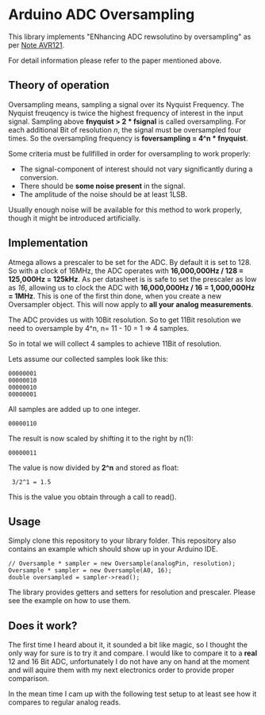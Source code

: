 # Arduino ADC Oversampling
This library implements "ENhancing ADC rewsolutino by oversampling" as per [Note AVR121](http://www.atmel.com/images/doc8003.pdf).

For detail information please refer to the paper mentioned above.

## Theory of operation
Oversampling means, sampling a signal over its Nyquist Frequency. The Nyquist freuqency is twice the highest frequency of interest in the input signal.
Sampling above **fnyquist > 2 * fsignal** is called oversampling.
For each additional Bit of resolution *n*, the signal must be oversampled four times.
So the oversampling frequency is **foversampling = 4^n * fnyquist**.

Some criteria must be fullfilled in order for oversampling to work properly:

* The signal-component of interest should not vary significantly during a conversion.
* There should be **some noise present** in the signal.
* The amplitude of the noise should be at least 1LSB.

Usually enough noise will be available for this method to work properly, though it might be introduced artificially.

## Implementation
Atmega allows a prescaler to be set for the ADC. By default it is set to 128.
So with a clock of 16MHz, the ADC operates with **16,000,000Hz / 128 = 125,000Hz = 125kHz**.
As per datasheet is is safe to set the prescaler as low as *16*, allowing us to clock the ADC with **16,000,000Hz / 16 = 1,000,000Hz = 1MHz**. This is one of the first thin done, when you create a new Oversampler object. This will now apply to **all your analog measurements**.

The ADC provides us with 10Bit resolution. So to get 11Bit resolution we need to oversample by 4^n, n= 11 - 10 = 1 => 4 samples.

So in total we will collect 4 samples to achieve 11Bit of resolution.

Lets assume our collected samples look like this:

    00000001
    00000010
    00000010
    00000001

All samples are added up to one integer.

    00000110

The result is now scaled by shifting it to the right by n(1):

    00000011

The value is now divided by **2^n** and stored as float:

     3/2^1 = 1.5

This is the value you obtain through a call to read().

## Usage
Simply clone this repository to your library folder. This repository also contains an example which should show up in your Arduino IDE.

    // Oversample * sampler = new Oversample(analogPin, resolution);
    Oversample * sampler = new Oversample(A0, 16);
    double oversampled = sampler->read();

The library provides getters and setters for resolution and prescaler. Please see the example on how to use them.

## Does it work?
The first time I heard about it, it sounded a bit like magic, so I thought the only way for sure is to try it and compare. I would like to compare it to a **real** 12 and 16 Bit ADC, unfortunately I do not have any on hand at the moment and will aquire them with my next electronics order to provide proper comparison.

In the mean time I cam up with the following test setup to at least see how it compares to regular analog reads.
